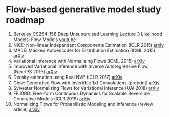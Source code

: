 # Flow-based generative model study roadmap
1. Berkeley CS294-158 Deep Unsupervised Learning Lecture 3 Likelihood Models: Flow Models [youtube](https://www.youtube.com/watch?v=JBb5sSC0JoY&feature=youtu.be)
2. NICE: Non-linear Independent Components Estimation (ICLR 2015) [arxiv](https://arxiv.org/abs/1410.8516)
3. MADE: Masked Autoencoder for Distribution Estimation (ICML 2015) [arXiv](https://arxiv.org/abs/1502.03509)
4. Variational Inference with Normalizing Flows (ICML 2015) [arXiv](https://arxiv.org/abs/1505.05770)
5. Improved Variational Inference with Inverse Autoregressive Flow (NeurIPS 2016) [arXiv](https://arxiv.org/abs/1606.04934)
6. Density estimation using Real NVP (ICLR 2017) [arXiv](https://arxiv.org/abs/1605.08803)
7. Glow: Generative Flow with Invertible 1x1 Convolutions (preprint) [arXiv](https://arxiv.org/abs/1807.03039)
8. Sylvester Normalizing Flows for Variational Inference (UAI 2018) [arXiv](https://arxiv.org/abs/1803.05649)
9. FFJORD: Free-form Continuous Dynamics for Scalable Reversible Generative Models (ICLR 2019) [arXiv](https://arxiv.org/abs/1810.01367)
10. Normalizing Flows for Probabilistic Modeling and Inference (review article) [arXiv](https://arxiv.org/abs/1912.02762)
